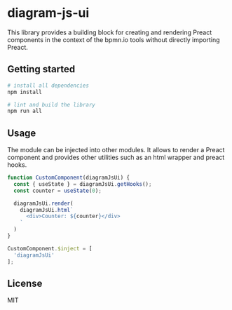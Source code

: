 # diagram-js-ui

This library provides a building block for creating and rendering Preact components in the context of the bpmn.io tools without directly importing Preact.

## Getting started
```sh
# install all dependencies
npm install

# lint and build the library 
npm run all
```

## Usage
The module can be injected into other modules. It allows to render a Preact component and provides other utilities such as an html wrapper and preact hooks.

```javascript 
function CustomComponent(diagramJsUi) {
  const { useState } = diagramJsUi.getHooks();
  const counter = useState(0);

  diagramJsUi.render(
    diagramJsUi.html`
      <div>Counter: ${counter}</div>
    `
  )
}

CustomComponent.$inject = [
  'diagramJsUi'
];
```



## License

MIT
